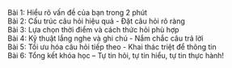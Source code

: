 Bài 1: Hiểu rõ vấn đề của bạn trong 2 phút  
Bài 2: Cấu trúc câu hỏi hiệu quả - Đặt câu hỏi rõ ràng  
Bài 3: Lựa chọn thời điểm và cách thức hỏi phù hợp  
Bài 4: Kỹ thuật lắng nghe và ghi chú - Nắm chắc câu trả lời  
Bài 5: Tối ưu hóa câu hỏi tiếp theo - Khai thác triệt để thông tin  
Bài 6: Tổng kết khóa học – Tự tin hỏi, tự tin hiểu, tự tin thực hành!